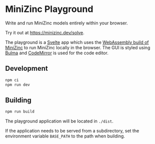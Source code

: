 MiniZinc Playground
===================

Write and run MiniZinc models entirely within your browser.

Try it out at https://minizinc.dev/solve.

The playground is a [Svelte](https://svelte.dev) app which uses the
[WebAssembly build of MiniZinc](https://github.com/minizinc/minizinc-js) to run MiniZinc locally in the browser.
The GUI is styled using [Bulma](https://bulma.io) and [CodeMirror](https://codemirror.net) is used for the code editor.

## Development

```sh
npm ci
npm run dev
```

## Building

```sh
npm run build
```

The playground application will be located in `./dist`.

If the application needs to be served from a subdirectory, set the environment variable `BASE_PATH` to the path when
building.
